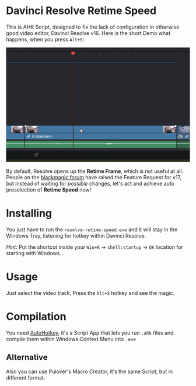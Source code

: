 # Davinci Resolve Retime Speed
This is AHK Script, designed to fix the lack of configuration in otherwise good video editor, Davinci Resolve v16. Here is the short Demo what happens, when you press `Alt+S`:

![Demonstration of what happens on hotkey](https://github.com/kotylo/davinci-resolve-retime-speed/blob/master/misc/intro.gif?raw=true)

By default, Resolve opens up the **Retime Frame**, which is not useful at all. People on the [blackmagic forum](https://forum.blackmagicdesign.com/viewtopic.php?f=33&t=102519) have raised the Feature Request for v17, but instead of waiting for *possible* changes, let's act and achieve auto preselection of **Retime Speed** now!

# Installing
You just have to run the `resolve-retime-speed.exe` and it will stay in the Windows Tray, listening for hotkey within Davinci Resolve. 

*Hint:* Put the shortcut inside your `Win+R` → `shell:startup` → `OK` location for starting with Windows.

# Usage
Just select the video track, Press the `Alt+S` hotkey and see the magic.

# Compilation
You need [AutoHotkey]([https://www.autohotkey.com/download/), it's a Script App that lets you run `.ahk` files and compile them within Windows Context Menu into `.exe`

## Alternative
Also you can use Pulover's Macro Creator, it's the same Script, but in different format.